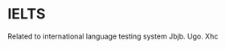 # IELTS
Related to international language testing system
<speaking><writing><reading><listening>
Jbjb. Ugo. Xhc 
